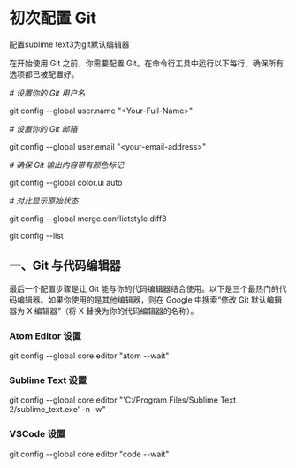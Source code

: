 # 初次配置 Git

配置sublime text3为git默认编辑器

在开始使用 Git 之前，你需要配置 Git。在命令行工具中运行以下每行，确保所有选项都已被配置好。

*\# 设置你的 Git 用户名*

git config \-\-global user\.name "<Your\-Full\-Name>"

*\# 设置你的 Git 邮箱*

git config \-\-global user\.email "<your\-email\-address>"

*\# 确保 Git 输出内容带有颜色标记*

git config \-\-global color\.ui auto

*\# 对比显示原始状态*

git config \-\-global merge\.conflictstyle diff3

git config \-\-list

## 一、Git 与代码编辑器

最后一个配置步骤是让 Git 能与你的代码编辑器结合使用。以下是三个最热门的代码编辑器。如果你使用的是其他编辑器，则在 Google 中搜索“修改 Git 默认编辑器为 X 编辑器”（将 X 替换为你的代码编辑器的名称）。

### Atom Editor 设置

git config \-\-global core\.editor "atom \-\-wait"

### Sublime Text 设置

git config \-\-global core\.editor "'C:/Program Files/Sublime Text 2/sublime\_text\.exe' \-n \-w"

### VSCode 设置

git config \-\-global core\.editor "code \-\-wait"
